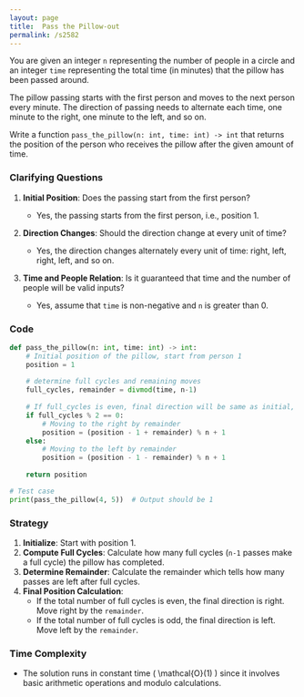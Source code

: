 ```yaml
---
layout: page
title:  Pass the Pillow-out
permalink: /s2582
---
```


You are given an integer `n` representing the number of people in a circle and an integer `time` representing the total time (in minutes) that the pillow has been passed around.

The pillow passing starts with the first person and moves to the next person every minute. The direction of passing needs to alternate each time, one minute to the right, one minute to the left, and so on.

Write a function `pass_the_pillow(n: int, time: int) -> int` that returns the position of the person who receives the pillow after the given amount of time.

### Clarifying Questions
1. **Initial Position**: Does the passing start from the first person?
   * Yes, the passing starts from the first person, i.e., position 1.
   
2. **Direction Changes**: Should the direction change at every unit of time?
   * Yes, the direction changes alternately every unit of time: right, left, right, left, and so on.

3. **Time and People Relation**: Is it guaranteed that time and the number of people will be valid inputs?
   * Yes, assume that `time` is non-negative and `n` is greater than 0.

### Code

```python
def pass_the_pillow(n: int, time: int) -> int:
    # Initial position of the pillow, start from person 1
    position = 1
    
    # determine full cycles and remaining moves
    full_cycles, remainder = divmod(time, n-1)
    
    # If full_cycles is even, final direction will be same as initial, right
    if full_cycles % 2 == 0:
        # Moving to the right by remainder
        position = (position - 1 + remainder) % n + 1
    else:
        # Moving to the left by remainder
        position = (position - 1 - remainder) % n + 1
    
    return position

# Test case
print(pass_the_pillow(4, 5))  # Output should be 1
```

### Strategy

1. **Initialize**: Start with position 1.
2. **Compute Full Cycles**: Calculate how many full cycles (`n-1` passes make a full cycle) the pillow has completed.
3. **Determine Remainder**: Calculate the remainder which tells how many passes are left after full cycles.
4. **Final Position Calculation**:
   * If the total number of full cycles is even, the final direction is right. Move right by the `remainder`.
   * If the total number of full cycles is odd, the final direction is left. Move left by the `remainder`.

### Time Complexity
- The solution runs in constant time \( \mathcal{O}(1) \) since it involves basic arithmetic operations and modulo calculations.